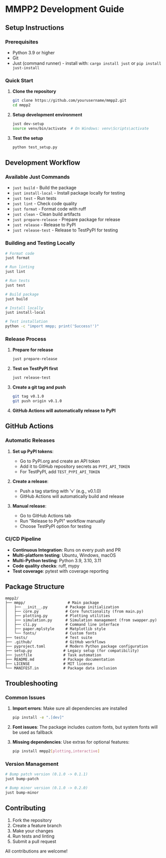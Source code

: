 # MMPP2 Development Guide

## Setup Instructions

### Prerequisites
- Python 3.9 or higher
- Git
- Just (command runner) - install with: `cargo install just` or `pip install just-install`

### Quick Start

1. **Clone the repository**
   ```bash
   git clone https://github.com/yourusername/mmpp2.git
   cd mmpp2
   ```

2. **Setup development environment**
   ```bash
   just dev-setup
   source venv/bin/activate  # On Windows: venv\Scripts\activate
   ```

3. **Test the setup**
   ```bash
   python test_setup.py
   ```

## Development Workflow

### Available Just Commands

- `just build` - Build the package
- `just install-local` - Install package locally for testing
- `just test` - Run tests
- `just lint` - Check code quality
- `just format` - Format code with ruff
- `just clean` - Clean build artifacts
- `just prepare-release` - Prepare package for release
- `just release` - Release to PyPI
- `just release-test` - Release to TestPyPI for testing

### Building and Testing Locally

```bash
# Format code
just format

# Run linting
just lint

# Run tests
just test

# Build package
just build

# Install locally
just install-local

# Test installation
python -c "import mmpp; print('Success!')"
```

### Release Process

1. **Prepare for release**
   ```bash
   just prepare-release
   ```

2. **Test on TestPyPI first**
   ```bash
   just release-test
   ```

3. **Create a git tag and push**
   ```bash
   git tag v0.1.0
   git push origin v0.1.0
   ```

4. **GitHub Actions will automatically release to PyPI**

## GitHub Actions

### Automatic Releases

1. **Set up PyPI tokens**:
   - Go to PyPI.org and create an API token
   - Add it to GitHub repository secrets as `PYPI_API_TOKEN`
   - For TestPyPI, add `TEST_PYPI_API_TOKEN`

2. **Create a release**:
   - Push a tag starting with 'v' (e.g., v0.1.0)
   - GitHub Actions will automatically build and release

3. **Manual release**:
   - Go to GitHub Actions tab
   - Run "Release to PyPI" workflow manually
   - Choose TestPyPI option for testing

### CI/CD Pipeline

- **Continuous Integration**: Runs on every push and PR
- **Multi-platform testing**: Ubuntu, Windows, macOS
- **Multi-Python testing**: Python 3.9, 3.10, 3.11
- **Code quality checks**: ruff, mypy
- **Test coverage**: pytest with coverage reporting

## Package Structure

```
mmpp2/
├── mmpp/                   # Main package
│   ├── __init__.py        # Package initialization
│   ├── core.py            # Core functionality (from main.py)
│   ├── plotting.py        # Plotting utilities
│   ├── simulation.py      # Simulation management (from swapper.py)
│   ├── cli.py             # Command line interface
│   ├── paper.mplstyle     # Matplotlib style
│   └── fonts/             # Custom fonts
├── tests/                 # Test suite
├── .github/               # GitHub workflows
├── pyproject.toml         # Modern Python package configuration
├── setup.py              # Legacy setup (for compatibility)
├── justfile              # Task automation
├── README.md             # Package documentation
├── LICENSE               # MIT license
└── MANIFEST.in           # Package data inclusion
```

## Troubleshooting

### Common Issues

1. **Import errors**: Make sure all dependencies are installed
   ```bash
   pip install -e ".[dev]"
   ```

2. **Font issues**: The package includes custom fonts, but system fonts will be used as fallback

3. **Missing dependencies**: Use extras for optional features:
   ```bash
   pip install mmpp2[plotting,interactive]
   ```

### Version Management

```bash
# Bump patch version (0.1.0 -> 0.1.1)
just bump-patch

# Bump minor version (0.1.0 -> 0.2.0)
just bump-minor
```

## Contributing

1. Fork the repository
2. Create a feature branch
3. Make your changes
4. Run tests and linting
5. Submit a pull request

All contributions are welcome!
